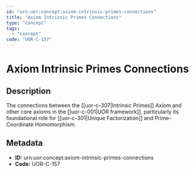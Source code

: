 ```yaml
---
id: "urn:uor:concept:axiom-intrinsic-primes-connections"
title: "Axiom Intrinsic Primes Connections"
type: "concept"
tags:
  - "concept"
code: "UOR-C-157"
---
```


# Axiom Intrinsic Primes Connections

## Description

The connections between the [[uor-c-307|Intrinsic Primes]] Axiom and other core axioms in the [[uor-c-001|UOR framework]], particularly its foundational role for [[uor-c-301|Unique Factorization]] and Prime-Coordinate Homomorphism.

## Metadata

- **ID:** urn:uor:concept:axiom-intrinsic-primes-connections
- **Code:** UOR-C-157

